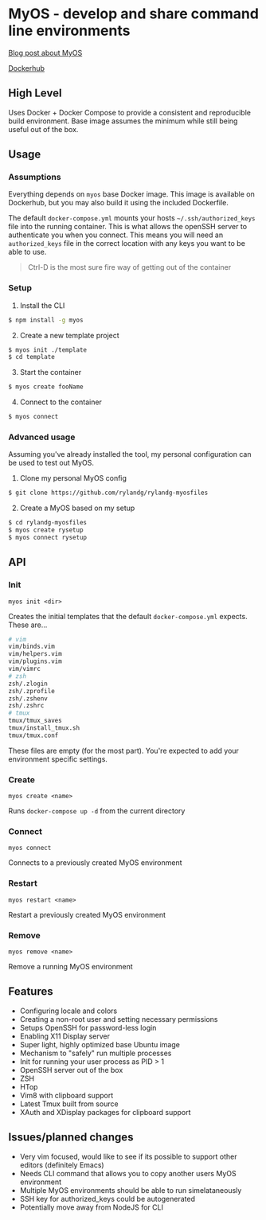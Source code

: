 # MyOS - develop and share command line environments

[Blog post about MyOS](https://cdevn.com/my-os)

[Dockerhub](https://cloud.docker.com/repository/docker/rylandg/myos)

## High Level

Uses Docker + Docker Compose to provide a consistent and reproducible build environment. Base image assumes the minimum while still being useful out of the box.

## Usage

### Assumptions

Everything depends on `myos` base Docker image. This image is available on Dockerhub, but you may also build it using the included Dockerfile.

The default `docker-compose.yml` mounts your hosts `~/.ssh/authorized_keys` file into the running container. This is what allows the openSSH server to authenticate you when you connect. This means you will need an `authorized_keys` file in the correct location with any keys you want to be able to use.

> Ctrl-D is the most sure fire way of getting out of the container

### Setup

1. Install the CLI

```bash
$ npm install -g myos
```

2. Create a new template project

```bash
$ myos init ./template
$ cd template
```

3. Start the container

```bash
$ myos create fooName
```

4. Connect to the container

```bash
$ myos connect
```

### Advanced usage

Assuming you've already installed the tool, my personal configuration can be used to test out MyOS.

1. Clone my personal MyOS config

```bash
$ git clone https://github.com/rylandg/rylandg-myosfiles
```

2. Create a MyOS based on my setup

```bash
$ cd rylandg-myosfiles
$ myos create rysetup
$ myos connect rysetup
```

## API

### Init
`myos init <dir>`

Creates the initial templates that the default `docker-compose.yml` expects. These are...

```bash
# vim
vim/binds.vim
vim/helpers.vim
vim/plugins.vim
vim/vimrc
# zsh
zsh/.zlogin
zsh/.zprofile
zsh/.zshenv
zsh/.zshrc
# tmux
tmux/tmux_saves
tmux/install_tmux.sh
tmux/tmux.conf
```

These files are empty (for the most part). You're expected to add your environment specific settings.

### Create
`myos create <name>`

Runs `docker-compose up -d` from the current directory

### Connect
`myos connect`

Connects to a previously created MyOS environment


### Restart

`myos restart <name>`

Restart a previously created MyOS environment

### Remove

`myos remove <name>`

Remove a running MyOS environment

## Features

* Configuring locale and colors
* Creating a non-root user and setting necessary permissions
* Setups OpenSSH for password-less login
* Enabling X11 Display server
* Super light, highly optimized base Ubuntu image
* Mechanism to "safely" run multiple processes
* Init for running your user process as PID > 1
* OpenSSH server out of the box
* ZSH
* HTop
* Vim8 with clipboard support
* Latest Tmux built from source
* XAuth and XDisplay packages for clipboard support


## Issues/planned changes

* Very vim focused, would like to see if its possible to support other editors (definitely Emacs)
* Needs CLI command that allows you to copy another users MyOS environment
* Multiple MyOS environments should be able to run simelataneously
* SSH key for authorized_keys could be autogenerated
* Potentially move away from NodeJS for CLI